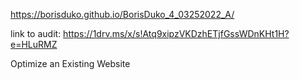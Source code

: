 https://borisduko.github.io/BorisDuko_4_03252022_A/

link to audit:
https://1drv.ms/x/s!Atq9xipzVKDzhETjfGssWDnKHt1H?e=HLuRMZ

Optimize an Existing Website
